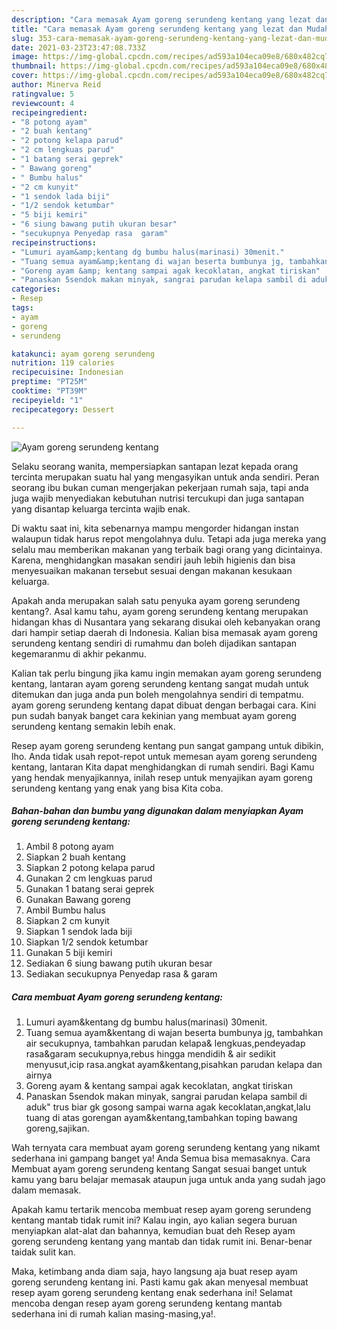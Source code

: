 ```yaml
---
description: "Cara memasak Ayam goreng serundeng kentang yang lezat dan Mudah Dibuat"
title: "Cara memasak Ayam goreng serundeng kentang yang lezat dan Mudah Dibuat"
slug: 353-cara-memasak-ayam-goreng-serundeng-kentang-yang-lezat-dan-mudah-dibuat
date: 2021-03-23T23:47:08.733Z
image: https://img-global.cpcdn.com/recipes/ad593a104eca09e8/680x482cq70/ayam-goreng-serundeng-kentang-foto-resep-utama.jpg
thumbnail: https://img-global.cpcdn.com/recipes/ad593a104eca09e8/680x482cq70/ayam-goreng-serundeng-kentang-foto-resep-utama.jpg
cover: https://img-global.cpcdn.com/recipes/ad593a104eca09e8/680x482cq70/ayam-goreng-serundeng-kentang-foto-resep-utama.jpg
author: Minerva Reid
ratingvalue: 5
reviewcount: 4
recipeingredient:
- "8 potong ayam"
- "2 buah kentang"
- "2 potong kelapa parud"
- "2 cm lengkuas parud"
- "1 batang serai geprek"
- " Bawang goreng"
- " Bumbu halus"
- "2 cm kunyit"
- "1 sendok lada biji"
- "1/2 sendok ketumbar"
- "5 biji kemiri"
- "6 siung bawang putih ukuran besar"
- "secukupnya Penyedap rasa  garam"
recipeinstructions:
- "Lumuri ayam&amp;kentang dg bumbu halus(marinasi) 30menit."
- "Tuang semua ayam&amp;kentang di wajan beserta bumbunya jg, tambahkan air secukupnya, tambahkan parudan kelapa&amp; lengkuas,pendeyadap rasa&amp;garam secukupnya,rebus hingga mendidih &amp; air sedikit menyusut,icip rasa.angkat ayam&amp;kentang,pisahkan parudan kelapa dan airnya"
- "Goreng ayam &amp; kentang sampai agak kecoklatan, angkat tiriskan"
- "Panaskan 5sendok makan minyak, sangrai parudan kelapa sambil di aduk&#34; trus biar gk gosong sampai warna agak kecoklatan,angkat,lalu tuang di atas gorengan ayam&amp;kentang,tambahkan toping bawang goreng,sajikan."
categories:
- Resep
tags:
- ayam
- goreng
- serundeng

katakunci: ayam goreng serundeng 
nutrition: 119 calories
recipecuisine: Indonesian
preptime: "PT25M"
cooktime: "PT39M"
recipeyield: "1"
recipecategory: Dessert

---
```



![Ayam goreng serundeng kentang](https://img-global.cpcdn.com/recipes/ad593a104eca09e8/680x482cq70/ayam-goreng-serundeng-kentang-foto-resep-utama.jpg)

Selaku seorang wanita, mempersiapkan santapan lezat kepada orang tercinta merupakan suatu hal yang mengasyikan untuk anda sendiri. Peran seorang ibu bukan cuman mengerjakan pekerjaan rumah saja, tapi anda juga wajib menyediakan kebutuhan nutrisi tercukupi dan juga santapan yang disantap keluarga tercinta wajib enak.

Di waktu  saat ini, kita sebenarnya mampu mengorder hidangan instan walaupun tidak harus repot mengolahnya dulu. Tetapi ada juga mereka yang selalu mau memberikan makanan yang terbaik bagi orang yang dicintainya. Karena, menghidangkan masakan sendiri jauh lebih higienis dan bisa menyesuaikan makanan tersebut sesuai dengan makanan kesukaan keluarga. 



Apakah anda merupakan salah satu penyuka ayam goreng serundeng kentang?. Asal kamu tahu, ayam goreng serundeng kentang merupakan hidangan khas di Nusantara yang sekarang disukai oleh kebanyakan orang dari hampir setiap daerah di Indonesia. Kalian bisa memasak ayam goreng serundeng kentang sendiri di rumahmu dan boleh dijadikan santapan kegemaranmu di akhir pekanmu.

Kalian tak perlu bingung jika kamu ingin memakan ayam goreng serundeng kentang, lantaran ayam goreng serundeng kentang sangat mudah untuk ditemukan dan juga anda pun boleh mengolahnya sendiri di tempatmu. ayam goreng serundeng kentang dapat dibuat dengan berbagai cara. Kini pun sudah banyak banget cara kekinian yang membuat ayam goreng serundeng kentang semakin lebih enak.

Resep ayam goreng serundeng kentang pun sangat gampang untuk dibikin, lho. Anda tidak usah repot-repot untuk memesan ayam goreng serundeng kentang, lantaran Kita dapat menghidangkan di rumah sendiri. Bagi Kamu yang hendak menyajikannya, inilah resep untuk menyajikan ayam goreng serundeng kentang yang enak yang bisa Kita coba.

<!--inarticleads1-->

##### Bahan-bahan dan bumbu yang digunakan dalam menyiapkan Ayam goreng serundeng kentang:

1. Ambil 8 potong ayam
1. Siapkan 2 buah kentang
1. Siapkan 2 potong kelapa parud
1. Gunakan 2 cm lengkuas parud
1. Gunakan 1 batang serai geprek
1. Gunakan  Bawang goreng
1. Ambil  Bumbu halus
1. Siapkan 2 cm kunyit
1. Siapkan 1 sendok lada biji
1. Siapkan 1/2 sendok ketumbar
1. Gunakan 5 biji kemiri
1. Sediakan 6 siung bawang putih ukuran besar
1. Sediakan secukupnya Penyedap rasa &amp; garam




<!--inarticleads2-->

##### Cara membuat Ayam goreng serundeng kentang:

1. Lumuri ayam&amp;kentang dg bumbu halus(marinasi) 30menit.
1. Tuang semua ayam&amp;kentang di wajan beserta bumbunya jg, tambahkan air secukupnya, tambahkan parudan kelapa&amp; lengkuas,pendeyadap rasa&amp;garam secukupnya,rebus hingga mendidih &amp; air sedikit menyusut,icip rasa.angkat ayam&amp;kentang,pisahkan parudan kelapa dan airnya
1. Goreng ayam &amp; kentang sampai agak kecoklatan, angkat tiriskan
1. Panaskan 5sendok makan minyak, sangrai parudan kelapa sambil di aduk&#34; trus biar gk gosong sampai warna agak kecoklatan,angkat,lalu tuang di atas gorengan ayam&amp;kentang,tambahkan toping bawang goreng,sajikan.




Wah ternyata cara membuat ayam goreng serundeng kentang yang nikamt sederhana ini gampang banget ya! Anda Semua bisa memasaknya. Cara Membuat ayam goreng serundeng kentang Sangat sesuai banget untuk kamu yang baru belajar memasak ataupun juga untuk anda yang sudah jago dalam memasak.

Apakah kamu tertarik mencoba membuat resep ayam goreng serundeng kentang mantab tidak rumit ini? Kalau ingin, ayo kalian segera buruan menyiapkan alat-alat dan bahannya, kemudian buat deh Resep ayam goreng serundeng kentang yang mantab dan tidak rumit ini. Benar-benar taidak sulit kan. 

Maka, ketimbang anda diam saja, hayo langsung aja buat resep ayam goreng serundeng kentang ini. Pasti kamu gak akan menyesal membuat resep ayam goreng serundeng kentang enak sederhana ini! Selamat mencoba dengan resep ayam goreng serundeng kentang mantab sederhana ini di rumah kalian masing-masing,ya!.

